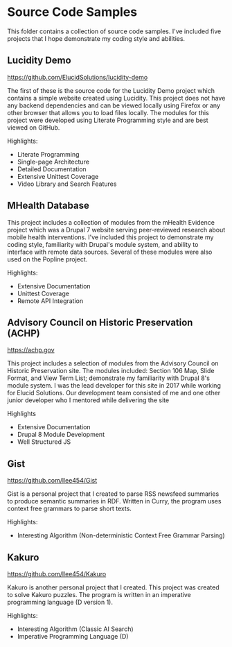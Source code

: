 ﻿Source Code Samples
===================

This folder contains a collection of source code samples. I've included five projects that I hope demonstrate my coding style and abilities.


Lucidity Demo
-------------

https://github.com/ElucidSolutions/lucidity-demo

The first of these is the source code for the Lucidity Demo project which contains a simple website created using Lucidity. This project does not have any backend dependencies and can be viewed locally using Firefox or any other browser that allows you to load files locally. The modules for this project were developed using Literate Programming style and are best viewed on GitHub.

Highlights:

* Literate Programming
* Single-page Architecture
* Detailed Documentation
* Extensive Unittest Coverage
* Video Library and Search Features

MHealth Database
----------------

This project includes a collection of modules from the mHealth Evidence project which was a Drupal 7 website serving peer-reviewed research about mobile health interventions. I've included this project to demonstrate my coding style, familiarity with Drupal's module system, and ability to interface with remote data sources. Several of these modules were also used on the Popline project.

Highlights:

* Extensive Documentation
* Unittest Coverage
* Remote API Integration

Advisory Council on Historic Preservation (ACHP)
------------------------------------------------

https://achp.gov

This project includes a selection of modules from the Advisory Council on Historic Preservation site. The modules included: Section 106 Map, Slide Format, and View Term List; demonstrate my familiarity with Drupal 8's module system. I was the lead developer for this site in 2017 while working for Elucid Solutions. Our development team consisted of me and one other junior developer who I mentored while delivering the site  

Highlights

* Extensive Documentation
* Drupal 8 Module Development
* Well Structured JS

Gist
----

https://github.com/llee454/Gist

Gist is a personal project that I created to parse RSS newsfeed summaries to produce semantic summaries in RDF. Written in Curry, the program uses context free grammars to parse short texts.

Highlights:

* Interesting Algorithm (Non-deterministic Context Free Grammar Parsing)

Kakuro
------

https://github.com/llee454/Kakuro

Kakuro is another personal project that I created. This project was created to solve Kakuro puzzles. The program is written in an imperative programming language (D version 1).

Highlights:

* Interesting Algorithm (Classic AI Search)
* Imperative Programming Language (D)

